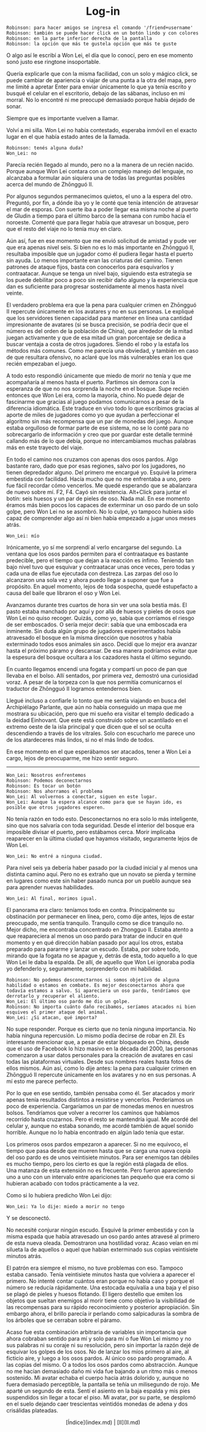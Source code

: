 <!-- enable-zii-chat -->


# <center>Log-in</center>


<pre><code class="language-zii">Robinson: para hacer amigos se ingresa el comando '/friend+username'
Robinson: también se puede hacer click en un botón lindo y con colores
Robinson: en la parte inferior derecha de la pantalla
Robinson: la opción que más te gustela opción que más te guste</code></pre>

O algo así le escribí a Won Lei, el día que lo conocí, pero en ese momento sonó justo ese ringtone insoportable. 

Quería explicarle que con la misma facilidad, con un solo y mágico click, se puede cambiar de apariencia o viajar de una punta a la otra del mapa, pero me limité a apretar Enter para enviar únicamente lo que ya tenía escrito y busqué el celular en el escritorio, debajo de las sábanas, incluso en mi morral. No lo encontré ni me preocupé demasiado porque había dejado de sonar. 

Siempre que es importante vuelven a llamar. 

Volví a mi silla. Won Lei no había contestado, esperaba inmóvil en el exacto lugar en el que había estado antes de la llamada. 

<pre><code class="language-zii">Robinson: tenés alguna duda?
Won_Lei: no
</code></pre>

Parecía recién llegado al mundo, pero no a la manera de un recién nacido. Porque aunque Won Lei contara con un complejo manejo del lenguaje, no alcanzaba a formular aún siquiera una de todas las preguntas posibles acerca del mundo de Zhōngguó II. 

Por algunos segundos permanecimos quietos, el uno a la espera del otro. Preguntó, por fin, a dónde iba yo y le conté que tenía intención de atravesar el mar de esporas. Con suerte iba a poder llegar esa misma noche al puerto de Gludin a tiempo para el último barco de la semana con rumbo hacia el noroeste. Comenté que para llegar había que atravesar un bosque, pero que el resto del viaje no lo tenía muy en claro. 

Aún así, fue en ese momento que me envió solicitud de amistad y pude ver que era apenas nivel seis. Si bien no es lo más importante en Zhōngguó II, resultaba imposible que un jugador como él pudiera llegar hasta el puerto sin ayuda. Lo menos importante eran las criaturas del camino. Tienen patrones de ataque fijos, basta con conocerlos para esquivarlos y contraatacar. Aunque se tenga un nivel bajo, siguiendo esta estrategia se los puede debilitar poco a poco sin recibir daño alguno y la experiencia que dan es suficiente para progresar sostenidamente al menos hasta nivel veinte. 

El verdadero problema era que la pena para cualquier crimen en Zhōngguó II repercute únicamente en los avatares y no en sus personas. Le expliqué que los servidores tienen capacidad para mantener en línea una cantidad impresionante de avatares (si se busca precisión, se podría decir que el número es del orden de la población de China), que alrededor de la mitad juegan activamente y que de esa mitad un gran porcentaje se dedica a buscar ventaja a costa de otros jugadores. Siendo el robo y la estafa los métodos más comunes. Como me parecía una obviedad, y también en caso de que resultara ofensivo, no aclaré que los más vulnerables eran los que recién empezaban el juego.

A todo esto respondió únicamente que miedo de morir no tenía y que me acompañaría al menos hasta el puerto. Partimos sin demora con la esperanza de que no nos sorprenda la noche en el bosque. Supe recién entonces que Won Lei era, como la mayoría, chino. No puede dejar de fascinarme que gracias al juego podamos comunicarnos a pesar de la diferencia idiomática. Este traduce en vivo todo lo que escribimos gracias al aporte de miles de jugadores como yo que ayudan a perfeccionar el algoritmo sin más recompensa que un par de monedas del juego. Aunque estaba orgulloso de formar parte de ese sistema, no se lo conté para no sobrecargarlo de información y creo que por guardar este detalle terminé callando más de lo que debía, porque no intercambiamos muchas palabras más en este trayecto del viaje.

En todo el camino nos cruzamos con apenas dos osos pardos. Algo bastante raro, dado que por esas regiones, salvo por los jugadores, no tienen depredador alguno. Del primero me encargué yo. Esquivé la primera embestida con facilidad. Hacía mucho que no me enfrentaba a uno, pero fue fácil recordar cómo vencerlos. Me quedé esperando que se abalanzara de nuevo sobre mí. F2, F4. Cayó sin resistencia. Alt+Click para juntar el botín: seis huesos y un par de pieles de oso. Nada mal. En ese momento éramos más bien pocos los capaces de exterminar un oso pardo de un solo golpe, pero Won Lei no se asombró. No lo culpé, yo tampoco hubiera sido capaz de comprender algo así ni bien había empezado a jugar unos meses atrás.


<pre><code class="language-zii">Won_Lei: mío
</code></pre>

Irónicamente, yo sí me sorprendí al verlo encargarse del segundo. La ventana que los osos pardos permiten para el contraataque es bastante predecible, pero el tiempo que dejan a la reacción es ínfimo. Teniendo tan bajo nivel tuvo que esquivar y contraatacar unas once veces, pero todas y cada una de ellas fue ejecutada con destreza. Las zarpas del oso lo alcanzaron una sola vez y ahora puedo llegar a suponer que fue a propósito. En aquel momento, lejos de toda sospecha, quedé estupefacto a causa del baile que libraron el oso y Won Lei.

Avanzamos durante tres cuartos de hora sin ver una sola bestia más. El pasto estaba manchado por aquí y por allá de huesos y pieles de osos que Won Lei no quiso recoger. Quizás, como yo, sabía que corríamos el riesgo de ser emboscados. O sería mejor decir: sabía que una emboscada era inminente. Sin duda algún grupo de jugadores experimentados había atravesado el bosque en la misma dirección que nosotros y había exterminado todos esos animales sin asco. Decidí que lo mejor era avanzar hasta el próximo páramo y descansar. De esa manera podríamos evitar que la espesura del bosque ocultara a los cazadores hasta el último segundo.

En cuanto llegamos encendí una fogata y compartí un poco de pan que llevaba en el bolso. Allí sentados, por primera vez, demostró una curiosidad voraz. A pesar de la torpeza con la que nos permitía comunicarnos el traductor de Zhōngguó II logramos entendernos bien. 

Llegué incluso a confiarle lo tonto que me sentía viajando en busca del Archipiélago Parlante, que aún no había conseguido un mapa que me mostrara su ubicación, pero que mi sueño era visitar el templo dedicado a la deidad Einhovant. Que este está construido sobre un acantilado en el extremo oeste de la isla principal y que dicen que el sol se oculta descendiendo a través de los vitrales. Solo con escucharlo me parece uno de los atardeceres más lindos, si no el más lindo de todos.

En ese momento en el que esperábamos ser atacados, tener a Won Lei a cargo, lejos de preocuparme, me hizo sentir seguro.

<hr />

<pre><code class="language-zii">Won_Lei: Nosotros enfrentemos
Robinson: Podemos deconectarnos
Robinson: Es tocar un botón
Robinson: Nos ahorramos el problema
Won_Lei: Al volvernos a conectar, siguen en este lugar. 
Won_Lei: Aunque la espera alcance como para que se hayan ido, es posible que otros jugadores esperen.
</code></pre>

No tenía razón en todo esto. Desconectarnos no era solo lo más inteligente, sino que nos salvaría con toda seguridad. Desde el interior del bosque era imposible divisar el puerto, pero estábamos cerca. Morir implicaba reaparecer en la última ciudad que hayamos visitado, seguramente lejos de Won Lei. 

<pre><code class="language-zii">Won_Lei: No entré a ninguna ciudad.
</code></pre>

Para nivel seis ya debería haber pasado por la ciudad inicial y al menos una distinta camino aquí. Pero no es extraño que un novato se pierda y termine en lugares como este sin haber pasado nunca por un pueblo aunque sea para aprender nuevas habilidades. 

<pre><code class="language-zii">Won_Lei: Al final, morimos igual.
</code></pre>

El panorama era claro: teníamos todo en contra. Principalmente su obstinación por permanecer en línea, pero, como dije antes, lejos de estar preocupado, me sentía tranquilo. Tranquilo como se dice tranquilo no. Mejor dicho, me encontraba concentrado en Zhongguo II. Estaba atento a que reapareciera al menos un oso pardo para tratar de inducir en qué momento y en qué dirección habían pasado por aquí los otros, estaba preparado para pararme y lanzar un escudo. Estaba, por sobre todo, mirando que la fogata no se apague y, detrás de esta, todo aquello a lo que Won Lei le daba la espalda. De allí, de aquello que Won Lei ignoraba podía yo defenderlo y, seguramente, sorprenderlo con mi habilidad. 

<pre><code class="language-zii">Robinson: No podemos desconectarnos si somos objetivo de alguna habilidad o estamos en combate. Es mejor desconectarnos ahora que todavía estamos a salvo. Si apareciera un oso pardo, tendríamos que derrotarlo y recuperar el aliento. 
Won_Lei: El último oso pardo me dio un golpe.
Robinson: No importa cuánto daño recibamos, seríamos atacados ni bien esquives el primer ataque del animal. 
Won_Lei: ¿Si atacan, qué importa?
</code></pre>

No supe responder. Porque es cierto que no tenía ninguna importancia. No había ninguna repercusión. Lo mismo podía decirse de robar en ZII. Es interesante mencionar que, a pesar de estar bloqueado en China, desde que el uso de Facebook lo hizo masivo en la década del 2000, las personas comenzaron a usar datos personales para la creación de avatares en casi todas las plataformas virtuales. Desde sus nombres reales hasta fotos de ellos mismos. Aún así, como lo dije antes: la pena para cualquier crimen en Zhōngguó II repercute únicamente en los avatares y no en sus personas. A mí esto me parece perfecto.

Por lo que en ese sentido, también pensaba como él. Ser atacados y morir apenas tenía resultados distintos a resistirse y vencerlos. Perderíamos un poco de experiencia. Cargaríamos un par de monedas menos en nuestros bolsos. Tendríamos que volver a recorrer los caminos que habíamos recorrido hasta cruzarnos. Pero el resto se mantendría igual. Me acordé del celular y, aunque no estaba sonando, me acordé también de aquel sonido horrible. Aunque no lo había encontrado en algún lado tenía que estar.

Los primeros osos pardos empezaron a aparecer. Si no me equivoco, el tiempo que pasa desde que mueren hasta que se carga una nueva copia del oso pardo es de unos veintisiete minutos. Para ser enemigos tan débiles es mucho tiempo, pero los cierto es que la región está plagada de ellos. Una matanza de esta extensión no es frecuente. Pero fueron apareciendo uno a uno con un intervalo entre apariciones tan pequeño que era como si hubieran acabado con todos prácticamente a la vez.

Como si lo hubiera predicho Won Lei dijo:

<pre><code class="language-zii">Won_Lei: Ya lo dije: miedo a morir no tengo </code></pre>

Y se desconectó.

No necesité conjurar ningún escudo. Esquivé la primer embestida y con la misma espada que había atravesado un oso pardo antes atravesé al primero de esta nueva oleada. Demostraron una hostilidad voraz. Acaso veían en mi silueta la de aquellos o aquel que habían exterminado sus copias veintisiete minutos atrás. 

El patrón era siempre el mismo, no tuve problemas con eso. Tampoco estaba cansado. Tenía veintisiete minutos hasta que volviera a aparecer el primero. No intenté contar cuántos eran porque no había caso y porque el número se reducía rápidamente. Una estocada equivalía a una baja y el piso se plagó de pieles y huesos flotando. El ligero destello que emiten los objetos que sueltan enemigos al morir tiene como objetivo la visibilidad de las recompensas para su rápido reconocimiento y posterior apropiación. Sin embargo ahora, el brillo parecía ir perlando como salpicaduras la sombra de los árboles que se cerraban sobre el páramo. 

Acaso fue esta combinación arbitraria de variables sin importancia que ahora cobraban sentido para mí y solo para mí o fue Won Lei mismo y no sus palabras ni su coraje ni su resolución, pero sin importar la razón dejé de esquivar los golpes de los osos. No de lanzar los míos primero al aire, al ficticio aire, y luego a los osos pardos. Al único oso pardo programado. A las copias del mismo. O a todos los osos pardos como abstracción. Aunque no me hacían demasiado daño mi vida fue bajando a un ritmo más o menos sostenido. Mi avatar echaba el cuerpo hacia atrás dolorido y, aunque no fuera demasiado perceptible, la pantalla se teñía un milisegundo de rojo. Me aparté un segundo de esta. Sentí el asiento en la baja espalda y mis pies suspendidos sin llegar a tocar el piso. Mi avatar, por su parte, se desplomó en el suelo dejando caer trescientas veintidós monedas de adena y dos crisálidas plateadas. 

<center>
[Índice](index.md) | [II](II.md)
</center>